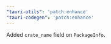 ```yaml
---
"tauri-utils": 'patch:enhance'
"tauri-codegen": 'patch:enhance'
---
```


Added `crate_name` field on `PackageInfo`.
